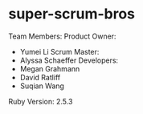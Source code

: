 # super-scrum-bros

Team Members:
Product Owner:
  - Yumei Li
Scrum Master:
  - Alyssa Schaeffer
Developers:
  - Megan Grahmann
  - David Ratliff
  - Suqian Wang
  
Ruby Version: 2.5.3
